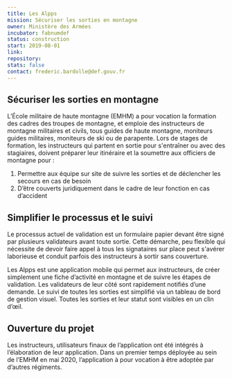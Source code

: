 ```yaml
---
title: Les Alpps
mission: Sécuriser les sorties en montagne
owner: Ministère des Armées
incubator: fabnumdef
status: construction
start: 2019-08-01
link:
repository:
stats: false
contact: frederic.bardolle@def.gouv.fr
---
```


## Sécuriser les sorties en montagne

L’École militaire de haute montagne (EMHM) a pour vocation la formation des cadres des troupes de montagne, et emploie des instructeurs de montagne militaires et civils, tous guides de haute montagne, moniteurs guides militaires, moniteurs de ski ou de parapente. Lors de stages de formation, les instructeurs qui partent en sortie pour s'entraîner ou avec des stagiaires, doivent préparer leur itinéraire et la soumettre aux officiers de montagne pour :

1. Permettre aux équipe sur site de suivre les sorties et de déclencher les secours en cas de besoin
2. D’être couverts juridiquement dans le cadre de leur fonction en cas d’accident

## Simplifier le processus et le suivi

Le processus actuel de validation est un formulaire papier devant être signé par plusieurs validateurs avant toute sortie. Cette démarche, peu flexible qui nécessite de devoir faire appel à tous les signataires sur place peut s'avérer laborieuse et conduit parfois des instructeurs à sortir sans couverture.

Les Alpps est une application mobile qui permet aux instructeurs, de créer simplement une fiche d’activité en montagne et de suivre les étapes de validation. Les validateurs de leur côté sont rapidement notifiés d’une demande. Le suivi de toutes les sorties est simplifié via un tableau de bord de gestion visuel. Toutes les sorties et leur statut sont visibles en un clin d’œil.


## Ouverture du projet

Les instructeurs, utilisateurs finaux de l’application ont été intégrés à l’élaboration de leur application.
Dans un premier temps déployée au sein de l’EMHM en mai 2020, l’application à pour vocation à être adoptée par d’autres régiments.
